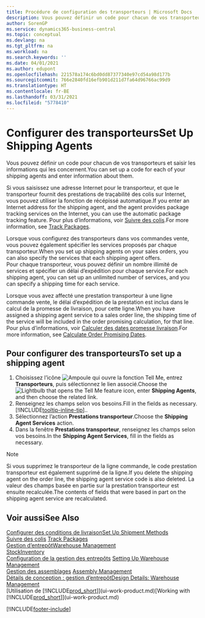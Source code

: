```yaml
---
title: Procédure de configuration des transporteurs | Microsoft Docs
description: Vous pouvez définir un code pour chacun de vos transporteurs et saisir les informations qui les concernent.
author: SorenGP
ms.service: dynamics365-business-central
ms.topic: conceptual
ms.devlang: na
ms.tgt_pltfrm: na
ms.workload: na
ms.search.keywords: ''
ms.date: 04/01/2021
ms.author: edupont
ms.openlocfilehash: 221578a174c6bd0dd87377340e97cd54a98d177b
ms.sourcegitcommit: 766e2840fd16efb901d211d7fa64d96766ac99d9
ms.translationtype: HT
ms.contentlocale: fr-BE
ms.lasthandoff: 03/31/2021
ms.locfileid: "5778410"
---
```

# <a name="set-up-shipping-agents"></a><span data-ttu-id="6f789-103">Configurer des transporteurs</span><span class="sxs-lookup"><span data-stu-id="6f789-103">Set Up Shipping Agents</span></span>
<span data-ttu-id="6f789-104">Vous pouvez définir un code pour chacun de vos transporteurs et saisir les informations qui les concernent.</span><span class="sxs-lookup"><span data-stu-id="6f789-104">You can set up a code for each of your shipping agents and enter information about them.</span></span>  

<span data-ttu-id="6f789-105">Si vous saisissez une adresse Internet pour le transporteur, et que le transporteur fournit des prestations de traçabilité des colis sur Internet, vous pouvez utiliser la fonction de récépissé automatique.</span><span class="sxs-lookup"><span data-stu-id="6f789-105">If you enter an Internet address for the shipping agent, and the agent provides package tracking services on the Internet, you can use the automatic package tracking feature.</span></span> <span data-ttu-id="6f789-106">Pour plus d’informations, voir [Suivre des colis](sales-how-track-packages.md).</span><span class="sxs-lookup"><span data-stu-id="6f789-106">For more information, see [Track Packages](sales-how-track-packages.md).</span></span>

<span data-ttu-id="6f789-107">Lorsque vous configurez des transporteurs dans vos commandes vente, vous pouvez également spécifier les services proposés par chaque transporteur.</span><span class="sxs-lookup"><span data-stu-id="6f789-107">When you set up shipping agents on your sales orders, you can also specify the services that each shipping agent offers.</span></span>  
<span data-ttu-id="6f789-108">Pour chaque transporteur, vous pouvez définir un nombre illimité de services et spécifier un délai d’expédition pour chaque service.</span><span class="sxs-lookup"><span data-stu-id="6f789-108">For each shipping agent, you can set up an unlimited number of services, and you can specify a shipping time for each service.</span></span>  

<span data-ttu-id="6f789-109">Lorsque vous avez affecté une prestation transporteur à une ligne commande vente, le délai d’expédition de la prestation est inclus dans le calcul de la promesse de livraison, pour cette ligne.</span><span class="sxs-lookup"><span data-stu-id="6f789-109">When you have assigned a shipping agent service to a sales order line, the shipping time of the service will be included in the order promising calculation, for that line.</span></span> <span data-ttu-id="6f789-110">Pour plus d’informations, voir [Calculer des dates promesse livraison](sales-how-to-calculate-order-promising-dates.md).</span><span class="sxs-lookup"><span data-stu-id="6f789-110">For more information, see [Calculate Order Promising Dates](sales-how-to-calculate-order-promising-dates.md).</span></span>

## <a name="to-set-up-a-shipping-agent"></a><span data-ttu-id="6f789-111">Pour configurer des transporteurs</span><span class="sxs-lookup"><span data-stu-id="6f789-111">To set up a shipping agent</span></span>  
1.  <span data-ttu-id="6f789-112">Choisissez l’icône ![Ampoule qui ouvre la fonction Tell Me](media/ui-search/search_small.png "Dites-moi ce que vous voulez faire"), entrez **Transporteurs**, puis sélectionnez le lien associé.</span><span class="sxs-lookup"><span data-stu-id="6f789-112">Choose the ![Lightbulb that opens the Tell Me feature](media/ui-search/search_small.png "Tell me what you want to do") icon, enter **Shipping Agents**, and then choose the related link.</span></span>  
2.  <span data-ttu-id="6f789-113">Renseignez les champs selon vos besoins.</span><span class="sxs-lookup"><span data-stu-id="6f789-113">Fill in the fields as necessary.</span></span> [!INCLUDE[tooltip-inline-tip](includes/tooltip-inline-tip_md.md)]<span data-ttu-id="6f789-114">.</span><span class="sxs-lookup"><span data-stu-id="6f789-114">.</span></span>  
3.  <span data-ttu-id="6f789-115">Sélectionnez l’action **Prestations transporteur**.</span><span class="sxs-lookup"><span data-stu-id="6f789-115">Choose the **Shipping Agent Services** action.</span></span>
4. <span data-ttu-id="6f789-116">Dans la fenêtre **Prestations transporteur**, renseignez les champs selon vos besoins.</span><span class="sxs-lookup"><span data-stu-id="6f789-116">In the **Shipping Agent Services**, fill in the fields as necessary.</span></span>

> [!NOTE]  
>  <span data-ttu-id="6f789-117">Si vous supprimez le transporteur de la ligne commande, le code prestation transporteur est également supprimé de la ligne.</span><span class="sxs-lookup"><span data-stu-id="6f789-117">If you delete the shipping agent on the order line, the shipping agent service code is also deleted.</span></span> <span data-ttu-id="6f789-118">La valeur des champs basée en partie sur la prestation transporteur est ensuite recalculée.</span><span class="sxs-lookup"><span data-stu-id="6f789-118">The contents of fields that were based in part on the shipping agent service are recalculated.</span></span>  

## <a name="see-also"></a><span data-ttu-id="6f789-119">Voir aussi</span><span class="sxs-lookup"><span data-stu-id="6f789-119">See Also</span></span>
[<span data-ttu-id="6f789-120">Configurer des conditions de livraison</span><span class="sxs-lookup"><span data-stu-id="6f789-120">Set Up Shipment Methods</span></span>](sales-how-set-up-shipment-methods.md)  
<span data-ttu-id="6f789-121">[Suivre des colis](sales-how-track-packages.md)  </span><span class="sxs-lookup"><span data-stu-id="6f789-121">[Track Packages](sales-how-track-packages.md)  </span></span>  
[<span data-ttu-id="6f789-122">Gestion d’entrepôt</span><span class="sxs-lookup"><span data-stu-id="6f789-122">Warehouse Management</span></span>](warehouse-manage-warehouse.md)  
[<span data-ttu-id="6f789-123">Stock</span><span class="sxs-lookup"><span data-stu-id="6f789-123">Inventory</span></span>](inventory-manage-inventory.md)  
<span data-ttu-id="6f789-124">[Configuration de la gestion des entrepôts](warehouse-setup-warehouse.md)   </span><span class="sxs-lookup"><span data-stu-id="6f789-124">[Setting Up Warehouse Management](warehouse-setup-warehouse.md)   </span></span>  
<span data-ttu-id="6f789-125">[Gestion des assemblages](assembly-assemble-items.md)  </span><span class="sxs-lookup"><span data-stu-id="6f789-125">[Assembly Management](assembly-assemble-items.md)  </span></span>  
[<span data-ttu-id="6f789-126">Détails de conception : gestion d’entrepôt</span><span class="sxs-lookup"><span data-stu-id="6f789-126">Design Details: Warehouse Management</span></span>](design-details-warehouse-management.md)  
<span data-ttu-id="6f789-127">[Utilisation de [!INCLUDE[prod_short](includes/prod_short.md)]](ui-work-product.md)</span><span class="sxs-lookup"><span data-stu-id="6f789-127">[Working with [!INCLUDE[prod_short](includes/prod_short.md)]](ui-work-product.md)</span></span>  


[!INCLUDE[footer-include](includes/footer-banner.md)]
